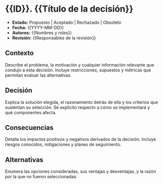 # {{ID}}. {{Título de la decisión}}

- **Estado:** Propuesto | Aceptado | Rechazado | Obsoleto
- **Fecha:** {{YYYY-MM-DD}}
- **Autores:** {{Nombres y roles}}
- **Revisión:** {{Responsables de la revisión}}

## Contexto

Describe el problema, la motivación y cualquier información relevante que condujo a esta decisión. Incluye restricciones, supuestos y métricas que permitan evaluar las alternativas.

## Decisión

Explica la solución elegida, el razonamiento detrás de ella y los criterios que sustentan su selección. Sé explícito respecto a cómo se implementará y qué componentes afecta.

## Consecuencias

Detalla los impactos positivos y negativos derivados de la decisión. Incluye riesgos conocidos, mitigaciones y planes de seguimiento.

## Alternativas

Enumera las opciones consideradas, sus ventajas y desventajas, y la razón por la que no fueron seleccionadas.
